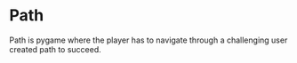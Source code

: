 Path
====

Path is pygame where the player has to navigate through a challenging user created path to succeed.
